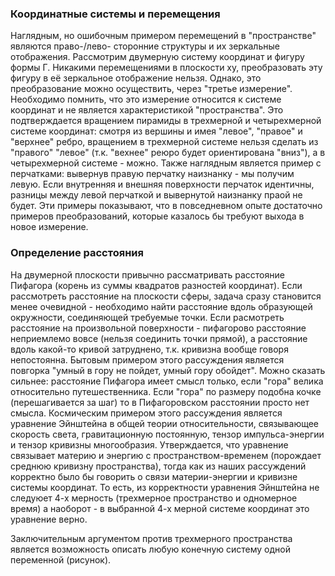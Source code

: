 ### Координатные системы и перемещения

Наглядным, но ошибочным примером перемещений в "пространстве" являются право-/лево- сторонние структуры и их зеркальные отображения.
Рассмотрим двумерную систему координат и фигуру формы Г. Никакими перемещениями в плоскости xy, преобразовать эту фигуру в её зеркальное отображение нельзя. Однако, это преобразование можно осуществить,
через "третье измерение". Необходимо помнить, что это измерение относится к системе координат и не является характеристикой "пространства". Это подтверждается вращением пирамиды в трехмерной и
четырехмерной системе координат: смотря из вершины и имея "левое", "правое" и "верхнее" ребро, вращением в трехмерной системе нельзя сделать из "правого" "левое" (т.к. "вехнее" реюро будет ориентирована "вниз"),
а в четырехмерной системе - можно. Также наглядным является пример с перчатками: вывернув правую перчатку наизнанку - мы получим левую. Если внутренняя и внешняя поверхности перчаток идентичны,
разницы между левой перчаткой и вывернутой наизнанку праой не будет. Эти примеры показывают, что в повседневном опыте достаточно примеров преобразований, которые казалось бы требуют выхода в новое измерение. 


### Определение расстояния

На двумерной плоскости привычно рассматривать расстояние Пифагора (корень из суммы квадратов разностей координат). Если рассмотреть расстояние на плоскости сферы, задача сразу
становится менее очевидной - необходимо найти расстояние вдоль образующей окружности, соединяющей требуемые точки. Если расмотреть расстояние на произвольной поверхности - пифагорово расстояние неприемлемо
вовсе (нельзя соединить точки прямой), а расстояние вдоль какой-то кривой затруднено, т.к. кривизна вообще говоря непостоянна. Бытовым примером этого рассуждения является повгорка "умный в гору не пойдет,
умный гору обойдет". Можно сказать сильнее: расстояние Пифагора имеет смысл только, если "гора" велика относительно путешественника. Если "гора" по размеру подобна кочке (перешагивается за шаг) то в Пифагоровском
расстоянии просто нет смысла.
Космическим примером этого рассуждения является уравнение Эйнштейна в общей теории относительности, связывающее скорость света, гравитационную постоянную, тензор импульса-энергии
и тензор кривизны многообразия. Утверждается, что уравнение связывает материю и энергию с пространством-временем (порождает среднюю кривизну пространства), тогда как из наших рассуждений корректно было бы
говорить о связи материи-энергии и кривизне системы координат. То есть, из корректности уравнения Эйнштейна не следуюет 4-х мерность (трехмерное пространство и одномерное время) а наоборот - в выбранной
4-х мерной системе координат это уравнение верно. 

Заключительным аргументом против трехмерного пространства является возможность описать любую конечную систему одной переменной (рисунок). 
